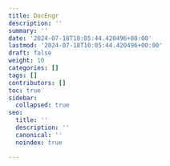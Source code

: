 ```yaml
---
title: DocEngr
description: ''
summary: ''
date: '2024-07-18T10:05:44.420496+00:00'
lastmod: '2024-07-18T10:05:44.420496+00:00'
draft: false
weight: 10
categories: []
tags: []
contributors: []
toc: true
sidebar:
  collapsed: true
seo:
  title: ''
  description: ''
  canonical: ''
  noindex: true

---
```

